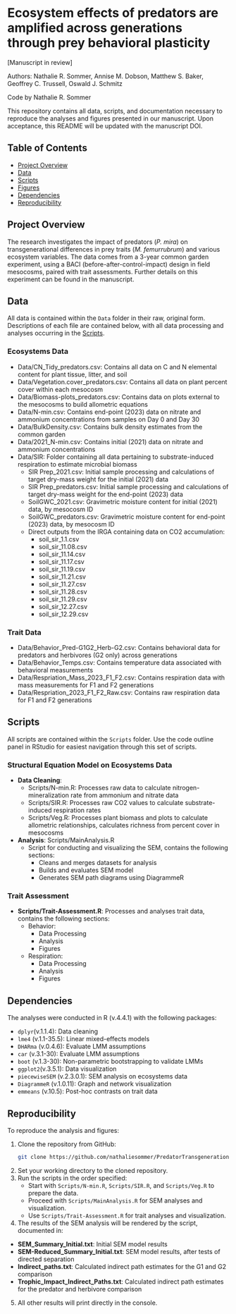 # Ecosystem effects of predators are amplified across generations through prey behavioral plasticity
[Manuscript in review]

Authors: Nathalie R. Sommer, Annise M. Dobson, Matthew S. Baker, Geoffrey C. Trussell, Oswald J. Schmitz

Code by Nathalie R. Sommer



This repository contains all data, scripts, and documentation necessary to reproduce the analyses and figures presented in our manuscript. Upon acceptance, this README will be updated with the manuscript DOI.

## Table of Contents

- [Project Overview](#project-overview)
- [Data](#data)
- [Scripts](#scripts)
- [Figures](#figures)
- [Dependencies](#dependencies)
- [Reproducibility](#reproducibility)

## Project Overview

The research investigates the impact of predators (*P. mira*) on transgenerational differences in prey traits (*M. femurrubrum*) and various ecosystem variables. The data comes from a 3-year common garden experiment, using a BACI (before-after-control-impact) design in field mesocosms, paired with trait assessments. Further details on this experiment can be found in the manuscript.

## Data

All data is contained within the `Data` folder in their raw, original form. Descriptions of each file are contained below, with all data processing and analyses occurring in the [Scripts](#scripts).

### Ecosystems Data
- Data/CN_Tidy_predators.csv: Contains all data on C and N elemental content for plant tissue, litter, and soil
- Data/Vegetation.cover_predators.csv: Contains all data on plant percent cover within each mesocosm
- Data/Biomass-plots_predators.csv: Contains data on plots external to the mesocosms to build allometric equations
- Data/N-min.csv: Contains end-point (2023) data on nitrate and ammonium concentrations from samples on Day 0 and Day 30
- Data/BulkDensity.csv: Contains bulk density estimates from the common garden
- Data/2021_N-min.csv: Contains initial (2021) data on nitrate and ammonium concentrations
- Data/SIR: Folder containing all data pertaining to substrate-induced respiration to estimate microbial biomass
  - SIR Prep_2021.csv: Initial sample processing and calculations of target dry-mass weight for the initial (2021) data
  - SIR Prep_predators.csv: Initial sample processing and calculations of target dry-mass weight for the end-point (2023) data
  - SoilGWC_2021.csv: Gravimetric moisture content for initial (2021) data, by mesocosm ID
  - SoilGWC_predators.csv: Gravimetric moisture content for end-point (2023) data, by mesocosm ID
  - Direct outputs from the IRGA containing data on CO2 accumulation:
    - soil_sir_1.1.csv
    - soil_sir_11.08.csv
    - soil_sir_11.14.csv
    - soil_sir_11.17.csv
    - soil_sir_11.19.csv
    - soil_sir_11.21.csv
    - soil_sir_11.27.csv
    - soil_sir_11.28.csv
    - soil_sir_11.29.csv
    - soil_sir_12.27.csv
    - soil_sir_12.29.csv

### Trait Data
- Data/Behavior_Pred-G1G2_Herb-G2.csv: Contains behavioral data for predators and herbivores (G2 only) across generations
- Data/Behavior_Temps.csv: Contains temperature data associated with behavioral measurements
- Data/Respriation_Mass_2023_F1_F2.csv: Contains respiration data with mass measurements for F1 and F2 generations
- Data/Respriation_2023_F1_F2_Raw.csv: Contains raw respiration data for F1 and F2 generations

## Scripts

All scripts are contained within the `Scripts` folder. Use the code outline panel in RStudio for easiest navigation through this set of scripts.

### Structural Equation Model on Ecosystems Data

- **Data Cleaning**:
  - Scripts/N-min.R: Processes raw data to calculate nitrogen-mineralization rate from ammonium and nitrate data
  - Scripts/SIR.R: Processes raw CO2 values to calculate substrate-induced respiration rates
  - Scripts/Veg.R: Processes plant biomass and plots to calculate allometric relationships, calculates richness from percent cover in mesocosms
- **Analysis**: Scripts/MainAnalysis.R
  - Script for conducting and visualizing the SEM, contains the following sections:
    - Cleans and merges datasets for analysis
    - Builds and evaluates SEM model
    - Generates SEM path diagrams using DiagrammeR

### Trait Assessment
- **Scripts/Trait-Assessment.R**: Processes and analyses trait data, contains the following sections:
  - Behavior:
    - Data Processing
    - Analysis
    - Figures
  - Respiration:
    - Data Processing
    - Analysis
    - Figures


## Dependencies

The analyses were conducted in R (v.4.4.1) with the following packages:

- `dplyr`(v.1.1.4): Data cleaning
- `lme4` (v.1.1-35.5): Linear mixed-effects models
- `DHARma` (v.0.4.6): Evaluate LMM assumptions
- `car` (v.3.1-30): Evaluate LMM assumptions
- `boot` (v.1.3-30): Non-parametric bootstrapping to validate LMMs
- `ggplot2`(v.3.5.1): Data visualization
- `piecewiseSEM` (v.2.3.0.1): SEM analysis on ecosystems data
- `DiagrammeR` (v.1.0.11): Graph and network visualization
- `emmeans` (v.10.5): Post-hoc contrasts on trait data

## Reproducibility

To reproduce the analysis and figures:

1. Clone the repository from GitHub:
   ```bash
   git clone https://github.com/nathaliesommer/PredatorTransgenerationalPlasticity-Ecosystems.git
   ```
2. Set your working directory to the cloned repository.
3. Run the scripts in the order specified:
   - Start with `Scripts/N-min.R`, `Scripts/SIR.R`, and `Scripts/Veg.R` to prepare the data.
   - Proceed with `Scripts/MainAnalysis.R` for SEM analyses and visualization.
   - Use `Scripts/Trait-Assessment.R` for trait analyses and visualization.
4. The results of the SEM analysis will be rendered by the script, documented in:
- **SEM_Summary_Initial.txt**: Initial SEM model results
- **SEM-Reduced_Summary_Initial.txt**: SEM model results, after tests of directed separation
- **Indirect_paths.txt**: Calculated indirect path estimates for the G1 and G2 comparison
- **Trophic_Impact_Indirect_Paths.txt**: Calculated indirect path estimates for the predator and herbivore comparison
5. All other results will print directly in the console.
